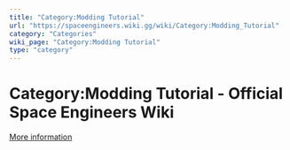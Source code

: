 ```yaml
---
title: "Category:Modding Tutorial"
url: "https://spaceengineers.wiki.gg/wiki/Category:Modding_Tutorial"
category: "Categories"
wiki_page: "Category:Modding Tutorial"
type: "category"
---
```


# Category:Modding Tutorial - Official Space Engineers Wiki

[More information](https://www.indie.io/privacy-policy)